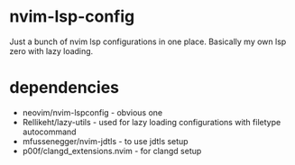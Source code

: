 # nvim-lsp-config

Just a bunch of nvim lsp configurations in one place.
Basically my own lsp zero with lazy loading.

# dependencies

- neovim/nvim-lspconfig - obvious one
- Rellikeht/lazy-utils - used for lazy loading configurations
  with filetype autocommand
- mfussenegger/nvim-jdtls - to use jdtls setup
- p00f/clangd_extensions.nvim - for clangd setup
